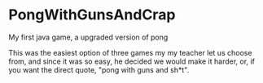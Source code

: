 PongWithGunsAndCrap
===================

My first java game, a upgraded version of pong

This was the easiest option of three games my my teacher let us choose from, and since it was so easy,
he decided we would make it harder, or, if you want the direct quote, "pong with guns and sh*t".

